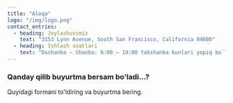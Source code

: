 ```yaml
---
title: "Aloqa"
logo: "/img/logo.png"
contact_entries:
  - heading: Joylashuvimiz
    text: "3153 Lynn Avenue, South San Francisco, California 94080"
  - heading: Ishlash soatlari
    text: "Dushanba – Shanba: 9:00 – 19:00 Yakshanba kunlari yopiq bo`lamiz"
---
```


<h3 class="f4 b lh-title mb2">Qanday qilib buyurtma bersam bo'ladi…?</h3>
Quyidagi formani to'ldiring va buyurtma bering.

